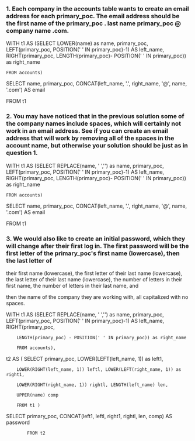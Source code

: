 ### 1. Each company in the accounts table wants to create an email address for each primary_poc. The email address should be the first name of the primary_poc . last name primary_poc @ company name .com.

WITH t1 AS (SELECT LOWER(name) as name, primary_poc, LEFT(primary_poc, POSITION(' ' IN primary_poc)-1) AS left_name, RIGHT(primary_poc, LENGTH(primary_poc)- POSITION(' ' IN primary_poc)) as right_name

    FROM accounts)

SELECT name, primary_poc, CONCAT(left_name, '.', right_name, '@', name, '.com') AS email

FROM t1

### 2. You may have noticed that in the previous solution some of the company names include spaces, which will certainly not work in an email address. See if you can create an email address that will work by removing all of the spaces in the account name, but otherwise your solution should be just as in question 1.

WITH t1 AS (SELECT REPLACE(name, ' ','') as name, primary_poc, LEFT(primary_poc, POSITION(' ' IN primary_poc)-1) AS left_name, RIGHT(primary_poc, LENGTH(primary_poc)- POSITION(' ' IN primary_poc)) as right_name

    FROM accounts)

SELECT name, primary_poc, CONCAT(left_name, '.', right_name, '@', name, '.com') AS email

FROM t1

### 3. We would also like to create an initial password, which they will change after their first log in. The first password will be the first letter of the primary_poc's first name (lowercase), then the last letter of

their first name (lowercase), the first letter of their last name (lowercase), the last letter of their last name (lowercase), the number of letters in their first name, the number of letters in their last name, and

then the name of the company they are working with, all capitalized with no spaces.

WITH t1 AS (SELECT REPLACE(name, ' ','') as name, primary_poc, LEFT(primary_poc, POSITION(' ' IN primary_poc)-1) AS left_name, RIGHT(primary_poc,

		LENGTH(primary_poc) - POSITION(' ' IN primary_poc)) as right_name

    	FROM accounts),
t2 AS (	SELECT primary_poc, LOWER(LEFT(left_name, 1)) as left1,

      	LOWER(RIGHT(left_name, 1)) leftl, LOWER(LEFT(right_name, 1)) as right1,

      	LOWER(RIGHT(right_name, 1)) rightl, LENGTH(left_name) len,

      	UPPER(name) comp

		FROM t1 )                                                        

SELECT primary_poc, CONCAT(left1, leftl, right1, rightl, len, comp) AS password

            FROM t2  